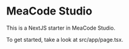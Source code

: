 # MeaCode Studio

This is a NextJS starter in MeaCode Studio.

To get started, take a look at src/app/page.tsx.
